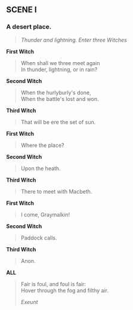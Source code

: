 ## SCENE I

### A desert place.

> *Thunder and lightning. Enter three Witches*

<span id="speech1">**First Witch**</span>

> <span id="1.1.1">When shall we three meet again</span>  
> <span id="1.1.2">In thunder, lightning, or in rain?</span>  

<span id="speech2">**Second Witch**</span>

> <span id="1.1.3">When the hurlyburly's done,</span>  
> <span id="1.1.4">When the battle's lost and won.</span>  

<span id="speech3">**Third Witch**</span>

> <span id="1.1.5">That will be ere the set of sun.</span>  

<span id="speech4">**First Witch**</span>

> <span id="1.1.6">Where the place?</span>  

<span id="speech5">**Second Witch**</span>

> <span id="1.1.7">Upon the heath.</span>  

<span id="speech6">**Third Witch**</span>

> <span id="1.1.8">There to meet with Macbeth.</span>  

<span id="speech7">**First Witch**</span>

> <span id="1.1.9">I come, Graymalkin!</span>  

<span id="speech8">**Second Witch**</span>

> <span id="1.1.10">Paddock calls.</span>  

<span id="speech9">**Third Witch**</span>

> <span id="1.1.11">Anon.</span>  

<span id="speech10">**ALL**</span>

> <span id="1.1.12">Fair is foul, and foul is fair:</span>  
> <span id="1.1.13">Hover through the fog and filthy air.</span>  
>
> *Exeunt*
